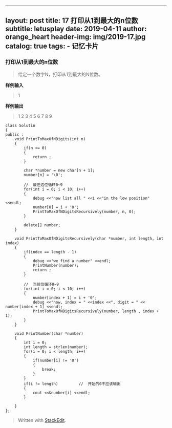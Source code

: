 
---
layout:     post
title:      17 打印从1到最大的n位数
subtitle:   letusplay
date:       2019-04-11
author:     orange_heart
header-img: img/2019-17.jpg
catalog: true
tags:
    - 记忆卡片
---

### 打印从1到最大的n位数

> 给定一个数字N，打印从1到最大的N位数。

**样例输入**

> 1

**样例输出**

> 1 2 3 4 5 6 7 8 9

```objc
class Solutin
{
public :
    void PrintToMaxOfNDigits(int n)
    {
        if(n <= 0)
        {
            return ;
        }

        char *number = new char[n + 1];
        number[n] = '\0';

        //  最左边位循环0~9
        for(int i = 0; i < 10; i++)
        {
            debug <<"now list all " <<i <<"in the low position" <<endl;
            number[0] = i + '0';
            PrintToMaxOfNDigitsRecursively(number, n, 0);
        }

        delete[] number;
    }

    void PrintToMaxOfNDigitsRecursively(char *number, int length, int index)
    {
        if(index == length - 1)
        {
            debug <<"we find a number" <<endl;
            PrintNumber(number);
            return ;
        }

        //  当前位循环0~9
        for(int i = 0; i < 10; i++)
        {
            number[index + 1] = i + '0';
            debug <<"now, index = " <<index <<", digit = " << number[index + 1] <<endl;
            PrintToMaxOfNDigitsRecursively(number, length , index + 1);
        }
    }

    void PrintNumber(char *number)
    {
        int i = 0;
        int length = strlen(number);
        for(i = 0; i < length; i++)
        {
            if(number[i] != '0')
            {
                break;
            }
        }
        if(i != length)         //  开始的0不应该输出
        {
            cout <<&number[i] <<endl;
        }

    }
};
```


> Written with [StackEdit](https://stackedit.io/).
<!--stackedit_data:
eyJoaXN0b3J5IjpbNTA4Nzc4ODQ2LC03Nzg5MzU0MjMsMTEzNT
AyMTc1OF19
-->